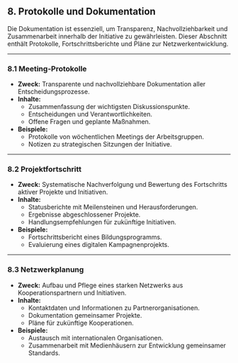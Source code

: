 ## **8. Protokolle und Dokumentation**

Die Dokumentation ist essenziell, um Transparenz, Nachvollziehbarkeit und Zusammenarbeit innerhalb der Initiative zu gewährleisten. Dieser Abschnitt enthält Protokolle, Fortschrittsberichte und Pläne zur Netzwerkentwicklung.

---

### **8.1 Meeting-Protokolle**
- **Zweck:** Transparente und nachvollziehbare Dokumentation aller Entscheidungsprozesse.
- **Inhalte:** 
  - Zusammenfassung der wichtigsten Diskussionspunkte.
  - Entscheidungen und Verantwortlichkeiten.
  - Offene Fragen und geplante Maßnahmen.
- **Beispiele:**
  - Protokolle von wöchentlichen Meetings der Arbeitsgruppen.
  - Notizen zu strategischen Sitzungen der Initiative.

---

### **8.2 Projektfortschritt**
- **Zweck:** Systematische Nachverfolgung und Bewertung des Fortschritts aktiver Projekte und Initiativen.
- **Inhalte:** 
  - Statusberichte mit Meilensteinen und Herausforderungen.
  - Ergebnisse abgeschlossener Projekte.
  - Handlungsempfehlungen für zukünftige Initiativen.
- **Beispiele:**
  - Fortschrittsbericht eines Bildungsprogramms.
  - Evaluierung eines digitalen Kampagnenprojekts.

---

### **8.3 Netzwerkplanung**
- **Zweck:** Aufbau und Pflege eines starken Netzwerks aus Kooperationspartnern und Initiativen.
- **Inhalte:** 
  - Kontaktdaten und Informationen zu Partnerorganisationen.
  - Dokumentation gemeinsamer Projekte.
  - Pläne für zukünftige Kooperationen.
- **Beispiele:**
  - Austausch mit internationalen Organisationen.
  - Zusammenarbeit mit Medienhäusern zur Entwicklung gemeinsamer Standards.
